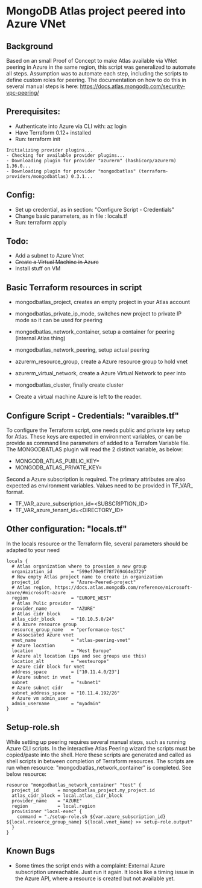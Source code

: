 # MongoDB Atlas project peered into Azure VNet 

## Background
Based on an small Proof of Concept to make Atlas available via VNet peering in Azure in the same region, this script was generalized to automate all steps. Assumption was to automate each step, including the scripts to define custom roles for peering.  The documentation on how to do this in several manual steps is here: https://docs.atlas.mongodb.com/security-vpc-peering/

## Prerequisites:
* Authenticate into Azure via CLI with:  az login
* Have Terraform 0.12+ installed
* Run: terraform init 

```
Initializing provider plugins...
- Checking for available provider plugins...
- Downloading plugin for provider "azurerm" (hashicorp/azurerm) 1.36.0...
- Downloading plugin for provider "mongodbatlas" (terraform-providers/mongodbatlas) 0.3.1...
```

## Config:
* Set up credential, as in section: "Configure Script - Credentials"
* Change basic parameters, as in file : locals.tf
* Run: terraform apply

## Todo:
* Add a subnet to Azure Vnet
* ~~Create a Virtual Machine in Azure~~
* Install stuff on VM

## Basic Terraform resources in script
* mongodbatlas_project,  creates an empty project in your Atlas account
* mongodbatlas_private_ip_mode,  switches new project to private IP mode so it can be used for peering
* mongodbatlas_network_container,  setup a container for peering (internal Atlas thing)
* mongodbatlas_network_peering,  setup actual peering
* azurerm_resource_group, create a Azure resource group to hold vnet 
* azurerm_virtual_network, create a Azure Virtual Network to peer into
* mongodbatlas_cluster, finally create cluster 

* Create a virtual machine Azure is left to the reader.  


## Configure Script - Credentials: "varaibles.tf"

To configure the Terraform script, one needs public and private key setup for Atlas. 
These keys are expected in environment variables, or can be provide as command line 
parameters of added to a Terrafom Variable file. The MONGODBATLAS plugin will read
the 2 distinct variable, as below:

* MONGODB_ATLAS_PUBLIC_KEY=<PUBLICKEY>
* MONGODB_ATLAS_PRIVATE_KEY=<PRIVATEKEY>

Second a Azure subscription is required.  The primary attributes are also expected 
as environment variables. Values need to be provided in TF_VAR_ format.

* TF_VAR_azure_subscription_id=<SUBSCRIPTION_ID>
* TF_VAR_azure_tenant_id=<DIRECTORY_ID>

## Other configuration: "locals.tf"

In the locals resource or the Terraform file, several parameters should be adapted to your need
```
locals {
  # Atlas organization where to provsion a new group
  organization_id       = "599ef70e9f78f769464e3729"
  # New empty Atlas project name to create in organization
  project_id            = "Azure-Peered-project"
  # Atlas region, https://docs.atlas.mongodb.com/reference/microsoft-azure/#microsoft-azure
  region                = "EUROPE_WEST"
  # Atlas Pulic providor
  provider_name         = "AZURE"
  # Atlas cidr block
  atlas_cidr_block      = "10.10.5.0/24"
  # A Azure resource group
  resource_group_name   = "performance-test"
  # Associated Azure vnet
  vnet_name             = "atlas-peering-vnet"
  # Azure location
  location              = "West Europe"
  # Azure alt location (ips and sec groups use this)
  location_alt          = "westeurope"
  # Azure cidr block for vnet
  address_space         = ["10.11.4.0/23"]
  # Azure subnet in vnet
  subnet                = "subnet1"
  # Azure subnet cidr
  subnet_address_space  = "10.11.4.192/26"
  # Azure vm admin_user
  admin_username        = "myadmin"
}
```

## Setup-role.sh

While setting up peering requires several manual steps, such as running Azure CLI scripts. In the interactive Atlas Peering wizard the scripts must be copied/paste into the shell. Here these scripts are generated and called as shell scripts in between completion of Terraform resources. The scripts are run when resource: "mongodbatlas_network_container" is completed.  See below resource:

```
resource "mongodbatlas_network_container" "test" {
  project_id       = mongodbatlas_project.my_project.id
  atlas_cidr_block = local.atlas_cidr_block
  provider_name    = "AZURE"
  region           = local.region
  provisioner "local-exec" {
    command = "./setup-role.sh ${var.azure_subscription_id} ${local.resource_group_name} ${local.vnet_name} >> setup-role.output"
  }
}
```


## Known Bugs
* Some times the script ends with a complaint: External Azure subscription unreachable.
Just run it again.  It looks like a timing issue in the Azure API, where a resource is created but not available yet.
